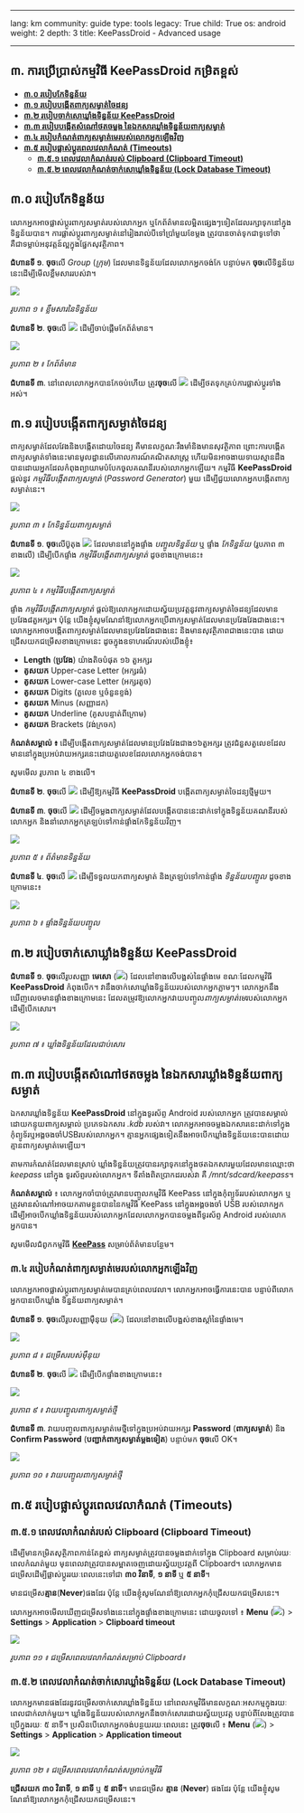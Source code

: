 

---

lang: km
community: guide
type: tools
legacy: True
child: True
os: android
weight: 2
depth: 3
title: KeePassDroid - Advanced usage

---

## ៣. ការប្រើប្រាស់កម្មវិធី KeePassDroid កម្រិតខ្ពស់

- [**៣.០ របៀបកែទិន្នន័យ**](#3.0)
- [**៣.១ របៀបបង្កើតពាក្យសម្ងាត់ចៃដន្យ**](#3.1)
- [**៣.២ របៀបចាក់សោឃ្លាំងទិន្នន័យ KeePassDroid**](#3.2)
- [**៣.៣ របៀបបង្កើតសំណៅថតចម្លង នៃឯកសារឃ្លាំងទិន្នន័យពាក្យសម្ងាត់**](#3.3)
- [**៣.៤ របៀបកំណត់ពាក្យសម្ងាត់មេរបស់លោកអ្នកឡើងវិញ**](#3.4)
- [**៣.៥ របៀបផ្លាស់ប្តូរពេលវេលាកំណត់ (Timeouts)**](#3.5)
    - [**៣.៥.១ ពេលវេលាកំណត់របស់ Clipboard (Clipboard Timeout)**](#3.5.1)
    - [**៣.៥.២ ពេលវេលាកំណត់ចាក់សោឃ្លាំងទិន្នន័យ (Lock Database Timeout)**](#3.5.2)
    

<a name="3.0"></a>
## ៣.០ របៀបកែទិន្នន័យ ##

លោកអ្នកអាចផ្លាស់ប្តូរពាក្យសម្ងាត់របស់លោកអ្នក ឬកែព័ត៌មានលម្អិតផ្សេងៗទៀតដែលរក្សាទុកនៅក្នុងទិន្នន័យបាន។ ការផ្លាស់ប្តូរពាក្យសម្ងាត់នៅរៀងរាល់បីទៅប្រាំមួយខែម្តង ត្រូវបានចាត់ទុកជាទូទៅថា គឺជាទម្លាប់អនុវត្តន៍ល្អក្នុងផ្នែកសុវត្ថិភាព។

**ជំហានទី ១**.  **ចុច**លើ *Group* (*ក្រុម*) ដែលមានទិន្នន័យដែលលោកអ្នកចង់កែ បន្ទាប់មក **ចុច**លើទិន្នន័យនេះដើម្បីមើលខ្លឹមសាររបស់វា។

![](/sbox/screen/keepassdroid-en-1/020.png)

*រូបភាព ១ ៖ ខ្លឹមសារនៃទិន្នន័យ*

**ជំហានទី ២**.  **ចុច**លើ ![](/sbox/screen/keepassdroid-en-1/021.png) ដើម្បីចាប់ផ្តើមកែព័ត៌មាន។ 

![](/sbox/screen/keepassdroid-en-1/023.png)

*រូបភាព ២ ៖ កែព័ត៌មាន*

**ជំហានទី ៣**.  នៅពេលលោកអ្នកបានកែចប់ហើយ ត្រូវ**ចុច**លើ ![](/sbox/screen/keepassdroid-en-1/022.png) ដើម្បីថតទុកគ្រប់ការផ្លាស់ប្តូរទាំងអស់។


<a name="3.1"></a>
## ៣.១ របៀបបង្កើតពាក្យសម្ងាត់ចៃដន្យ ##

ពាក្យសម្ងាត់ដែលវែងនិងបង្កើតដោយចៃដន្យ គឺមានលក្ខណៈរឹងមាំនិងមានសុវត្ថិភាព ព្រោះការបង្កើតពាក្យសម្ងាត់ទាំងនេះមានមូលដ្ឋានលើគោលការណ៍គណិតសាស្ត្រ  ហើយមិនអាចងាយទាយស្មានដឹងបានដោយអ្នកដែលកំពុងព្យាយាមបំបែកចូលគណនីរបស់លោកអ្នកឡើយ។ កម្មវិធី **KeePassDroid** ផ្តល់នូវ *កម្មវិធីបង្កើតពាក្យសម្ងាត់* (*Password Generator*) មួយ ដើម្បីជួយលោកអ្នកបង្កើតពាក្យសម្ងាត់នេះ។ 

![](/sbox/screen/keepassdroid-en-1/024.png)

*រូបភាព ៣ ៖ កែទិន្នន័យពាក្យសម្ងាត់*

**ជំហានទី ១**.  **ចុច**លើប៊ូតុង ![](/sbox/screen/keepassdroid-en-1/025.png) ដែលមាននៅក្នុងផ្ទាំង *បញ្ចូលទិន្នន័យ* ឬ ផ្ទាំង *កែទិន្នន័យ* (រូបភាព ៣ ខាងលើ) ដើម្បីបើកផ្ទាំង *កម្មវិធីបង្កើតពាក្យសម្ងាត់* ដូចខាងក្រោមនេះ៖

![](/sbox/screen/keepassdroid-en-1/026.png)

*រូបភាព ៤ ៖ កម្មវិធីបង្កើតពាក្យសម្ងាត់*

ផ្ទាំង *កម្មវិធីបង្កើតពាក្យសម្ងាត់* ផ្តល់ឱ្យលោកអ្នកដោយស្វ័យប្រវត្តនូវពាក្យសម្ងាត់ចៃដន្យដែលមានប្រវែង៨តួអក្សរ។ ប៉ុន្តែ យើងខ្ញុំសូមណែនាំឱ្យលោកអ្នកប្រើពាក្យសម្ងាត់ដែលមានប្រវែងវែងជាងនេះ។ លោកអ្នកអាចបង្កើតពាក្យសម្ងាត់ដែលមានប្រវែងវែងជាងនេះ និងមានសុវត្ថិភាពជាងនេះបាន ដោយជ្រើសយកជម្រើសខាងក្រោមនេះ ដូចក្នុងឧទាហរណ៍របស់យើងខ្ញុំ៖

- **Length** (**ប្រវែង**) យ៉ាងតិចបំផុត ១៦ តួអក្សរ
- **គូសយក** Upper-case Letter (អក្សរធំ)
- **គូសយក** Lower-case Letter (អក្សរតូច)
- **គូសយក** Digits (តួលេខ ឬចំនួនខ្ទង់)
- **គូសយក** Minus (សញ្ញាដក)
- **គូសយក** Underline (គូសបន្ទាត់ពីក្រោម)
- **គូសយក** Brackets (វង់ក្រចក)


**កំណត់សម្គាល់ ៖** ដើម្បីបង្កើតពាក្យសម្ងាត់ដែលមានប្រវែងវែងជាង១៦តួអក្សរ ត្រូវជំនួសតួលេខដែលមាននៅក្នុងប្រអប់វាយអក្សរនេះដោយតួលេខដែលលោកអ្នកចង់បាន។

សូមមើល រូបភាព ៤ ខាងលើ។

**ជំហានទី ២**.  **ចុច**លើ ![](/sbox/screen/keepassdroid-en-1/027.png) ដើម្បីឱ្យកម្មវិធី **KeePassDroid** បង្កើតពាក្យសម្ងាត់ចៃដន្យថ្មីមួយ។

**ជំហានទី ៣**.  **ចុច**លើ ![](/sbox/screen/keepassdroid-en-1/028.png) ដើម្បីចម្លងពាក្យសម្ងាត់ដែលបង្កើតបាននេះដាក់ទៅក្នុងទិន្នន័យគណនីរបស់លោកអ្នក និងនាំលោកអ្នកត្រឡប់ទៅកាន់ផ្ទាំងកែទិន្នន័យវិញ។

![](/sbox/screen/keepassdroid-en-1/029.png)

*រូបភាព ៥ ៖ ព័ត៌មានទិន្នន័យ*

**ជំហានទី ៤**.  **ចុច**លើ ![](/sbox/screen/keepassdroid-en-1/030.png) ដើម្បីទទួលយកពាក្យសម្ងាត់ និងត្រឡប់ទៅកាន់ផ្ទាំង *ទិន្នន័យបញ្ចូល* ដូចខាងក្រោមនេះ៖

![](/sbox/screen/keepassdroid-en-1/031.png)

*រូបភាព ៦ ៖ ផ្ទាំងទិន្នន័យបញ្ចូល*

<a name="3.2"></a>
## ៣.២ របៀបចាក់សោឃ្លាំងទិន្នន័យ KeePassDroid ##

**ជំហានទី ១**.  **ចុច**លើរូបសញ្ញា **មេសោ** (![](/sbox/screen/keepassdroid-en-1/032.png)) ដែលនៅខាងលើបង្អស់នៃផ្ទាំងមេ ខណៈដែលកម្មវិធី **KeePassDroid** កំពុងបើក។ វានឹងចាក់សោឃ្លាំងទិន្នន័យរបស់លោកអ្នកភ្លាមៗ។ លោកអ្នកនឹងឃើញលេចមានផ្ទាំងខាងក្រោមនេះ ដែលតម្រូវឱ្យលោកអ្នកវាយបញ្ចូល*ពាក្យសម្ងាត់មេ*របស់លោកអ្នក ដើម្បីបើកសោរ។ 

![](/sbox/screen/keepassdroid-en-1/033.png)

*រូបភាព ៧ ៖ ឃ្លាំងទិន្នន័យដែលជាប់សោរ*

<a name="3.3"></a>
## ៣.៣ របៀបបង្កើតសំណៅថតចម្លង នៃឯកសារឃ្លាំងទិន្នន័យពាក្យសម្ងាត់ ##

ឯកសារឃ្លាំងទិន្នន័យ **KeePassDroid** នៅក្នុងទូរស័ព្ទ Android របស់លោកអ្នក ត្រូវបានសម្គាល់ដោយកន្ទុយពាក្យសម្គាល់   ប្រភេទឯកសារ *.kdb* របស់វា។ លោកអ្នកអាចចម្លងឯកសារនេះដាក់ទៅក្នុងកុំព្យូទ័រឬអង្គចងចាំUSBរបស់លោកអ្នក។ គ្មានអ្នកផ្សេងទៀតនឹងអាចបើកឃ្លាំងទិន្នន័យនេះបានដោយគ្មានពាក្យសម្ងាត់មេឡើយ។

តាមការកំណត់ដែលមានស្រាប់ ឃ្លាំងទិន្នន័យត្រូវបានរក្សាទុកនៅក្នុងថតឯកសារមួយដែលមានឈ្មោះថា *keepass* នៅក្នុង   ទូរស័ព្ទរបស់លោកអ្នក។ ទីតាំងពិតប្រាកដរបស់វា គឺ */mnt/sdcard/keepass*។

**កំណត់សម្គាល់** ៖ លោកអ្នកចាំបាច់ត្រូវមានបញ្ចូលកម្មវិធី KeePass នៅក្នុងកុំព្យូទ័ររបស់លោកអ្នក ឬត្រូវមានសំណៅអាចយកតាមខ្លួនបាននៃកម្មវិធី KeePass នៅក្នុងអង្គចងចាំ USB របស់លោកអ្នក ដើម្បីអាចបើកឃ្លាំងទិន្នន័យរបស់លោកអ្នកដែលលោកអ្នកបានចម្លងពីទូរស័ព្ទ Android របស់លោកអ្នកបាន។ 

សូមមើលជំពូកកម្មវិធី [**KeePass**](/km/keepass_main) សម្រាប់ព័ត៌មានបន្ថែម។

<a name="3.4"></a>
### ៣.៤ របៀបកំណត់ពាក្យសម្ងាត់មេរបស់លោកអ្នកឡើងវិញ ##

លោកអ្នកអាចផ្លាស់ប្តូរពាក្យសម្ងាត់មេបានគ្រប់ពេលវេលា។ លោកអ្នកអាចធ្វើការនេះបាន បន្ទាប់ពីលោកអ្នកបានបើកឃ្លាំង    ទិន្នន័យពាក្យសម្ងាត់។ 

**ជំហានទី ១**. **ចុច**លើរូបសញ្ញាម៉ឺនុយ (![](/sbox/screen/keepassdroid-en-1/016.png)) ដែលនៅខាងលើបង្អស់ខាងស្តាំនៃផ្ទាំងមេ។ 

![](/sbox/screen/keepassdroid-en-1/034.png)

*រូបភាព ៨ ៖ ជម្រើសរបស់ម៉ឺនុយ*

**ជំហានទី ២**.  **ចុច**លើ ![](/sbox/screen/keepassdroid-en-1/035.png) ដើម្បីបើកផ្ទាំងខាងក្រោមនេះ៖

![](/sbox/screen/keepassdroid-en-1/036.png)

*រូបភាព ៩ ៖ វាយបញ្ចូលពាក្យសម្ងាត់ថ្មី*

**ជំហានទី ៣**.  វាយបញ្ចូលពាក្យសម្ងាត់មេថ្មីទៅក្នុងប្រអប់វាយអក្សរ **Password** (**ពាក្យសម្ងាត់**) និង **Confirm Password** (**បញ្ជាក់ពាក្យសម្ងាត់ម្តងទៀត**) បន្ទាប់មក **ចុច**លើ OK។

![](/sbox/screen/keepassdroid-en-1/037.png)

*រូបភាព ១០ ៖ វាយបញ្ចូលពាក្យសម្ងាត់ថ្មី*

<a name="3.5"></a>
## ៣.៥ របៀបផ្លាស់ប្តូរពេលវេលាកំណត់ (Timeouts)

<a name="3.5.1"></a>
### ៣.៥.១ ពេលវេលាកំណត់របស់ Clipboard (Clipboard Timeout)

ដើម្បីមានកម្រិតសុត្ថិភាពកាន់តែខ្ពស់ ពាក្យសម្ងាត់ត្រូវបានចម្លងដាក់ទៅក្នុង Clipboard សម្រាប់រយៈពេលកំណត់មួយ មុនពេលវាត្រូវបានសម្អាតចេញដោយស្វ័យប្រវត្តពី Clipboard។ លោកអ្នកមានជម្រើសដើម្បីផ្លាស់ប្តូររយៈពេលនេះទៅជា **៣០ វិនាទី**, **១ នាទី** ឬ **៥ នាទី**។

មានជម្រើស**គ្មាន**(**Never**)ផងដែរ ប៉ុន្តែ យើងខ្ញុំសូមណែនាំឱ្យលោកអ្នកកុំជ្រើសយកជម្រើសនេះ។

លោកអ្នកអាចមើលឃើញជម្រើសទាំងនេះនៅក្នុងផ្ទាំងខាងក្រោមនេះ ដោយចូលទៅ ៖ **Menu** (![](/sbox/screen/keepassdroid-en-1/016.png)) > **Settings** > **Application** > **Clipboard timeout**

![](/sbox/screen/keepassdroid-en-1/038.png)

*រូបភាព ១១ ៖ ជម្រើសពេលវេលាកំណត់សម្រាប់ Clipboard៖*

<a name="3.5.2"></a>
### ៣.៥.២ ពេលវេលាកំណត់ចាក់សោរឃ្លាំងទិន្នន័យ (Lock Database Timeout)

លោកអ្នកមានផងដែរនូវជម្រើសចាក់សោរឃ្លាំងទិន្នន័យ នៅពេលកម្មវិធីមានលក្ខណៈអសកម្មក្នុងរយៈពេលជាក់លាក់មួយ។ ឃ្លាំងទិន្នន័យរបស់លោកអ្នកនឹងចាក់សោរដោយស្វ័យប្រវត្ត បន្ទាប់ពីលែងត្រូវបានប្រើក្នុងរយៈ ៥ នាទី។ ប្រសិនបើលោកអ្នកចង់បន្ថយរយៈពេលនេះ ត្រូវ**ចុច**លើ ៖ **Menu** (![](/sbox/screen/keepassdroid-en-1/016.png)) > **Settings** > **Application** > **Application timeout**


![](/sbox/screen/keepassdroid-en-1/039.png)

*រូបភាព ១២ ៖ ជម្រើសពេលវេលាកំណត់សម្រាប់កម្មវិធី*

**ជ្រើសយក** **៣០ វិនាទី**, **១ នាទី** ឬ **៥ នាទី**។  មានជម្រើស **គ្មាន** (**Never**) ផងដែរ ប៉ុន្តែ យើងខ្ញុំសូមណែនាំឱ្យលោកអ្នកកុំជ្រើសយកជម្រើសនេះ។

